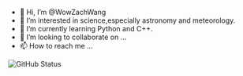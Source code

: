 - 👋 Hi, I’m @WowZachWang
- 👀 I’m interested in science,especially astronomy and meteorology.
- 🌱 I’m currently learning Python and C++.
- 💞️ I’m looking to collaborate on ...
- 📫 How to reach me ...

![GitHub Status](https://github-readme-stats.vercel.app/api?show_icons=true&username=WowZachWang&theme=dark)

<!---
WowZachWang/WowZachWang is a ✨ special ✨ repository because its `README.md` (this file) appears on your GitHub profile.
You can click the Preview link to take a look at your changes.
--->
